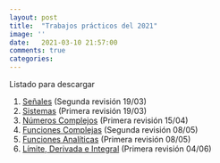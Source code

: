 ```yaml
---
layout: post
title:  "Trabajos prácticos del 2021"
image: ''
date:   2021-03-10 21:57:00
comments: true
categories: 
---
```


Listado para descargar

1. <a href="https://drive.google.com/file/d/1TPl5X_-w-ecAp8w4WegbrmNN8b99zp6I/view?usp=sharing" target="_blank">Señales</a> (Segunda revisión 19/03)
2. <a href="https://drive.google.com/file/d/1kynmUM_9wHDZoa6use1C4pjN-hZPFQQr/view?usp=sharing" target="_blank">Sistemas</a> (Primera revisión 19/03)
3. <a href="https://drive.google.com/file/d/1OZcyOtFdEZqYI0vCg6rNEQNFkCEvygrG/view?usp=sharing" target="_blank">Números Complejos</a> (Primera revisión 15/04)
4. <a href="https://drive.google.com/file/d/1XHQa-s-1qQr2w-Cs2OEwNdAQBQIohRCz/view?usp=sharing" target="_blank">Funciones Complejas</a> (Segunda revisión 08/05)
5. <a href="https://drive.google.com/file/d/1mDCVKSmbZvYAmuYFcb2-WdqRUf19O8A3/view?usp=sharing" target="_blank">Funciones Analíticas</a> (Primera revisión 08/05)
6. <a href="https://drive.google.com/file/d/1ZbNAmmLidsa3Wu7tjXcIqtqU4rs0Gu6i/view?usp=sharing" target="_blank">Límite, Derivada e Integral</a> (Primera revisión 04/06)

